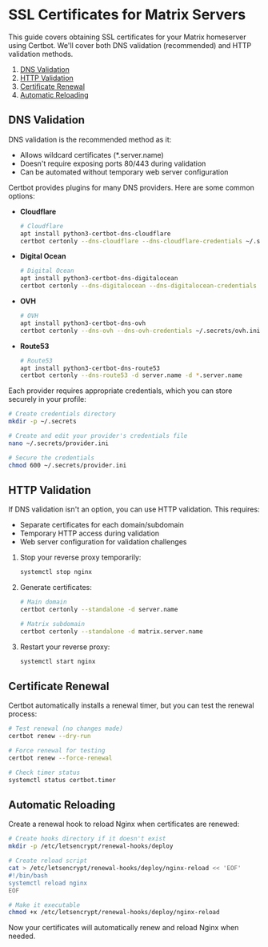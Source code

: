 # SSL Certificates for Matrix Servers

This guide covers obtaining SSL certificates for your Matrix homeserver using Certbot. We'll cover
both DNS validation (recommended) and HTTP validation methods.

1. [DNS Validation](#dns-validation)
2. [HTTP Validation](#http-validation)
3. [Certificate Renewal](#certificate-renewal)
4. [Automatic Reloading](#automatic-reloading)

## DNS Validation

DNS validation is the recommended method as it:

- Allows wildcard certificates (*.server.name)
- Doesn't require exposing ports 80/443 during validation
- Can be automated without temporary web server configuration

Certbot provides plugins for many DNS providers. Here are some common options:

- **Cloudflare**

  ```bash
  # Cloudflare
  apt install python3-certbot-dns-cloudflare
  certbot certonly --dns-cloudflare --dns-cloudflare-credentials ~/.secrets/cloudflare.ini -d server.name -d *.server.name
  ```

- **Digital Ocean**

  ```bash
  # Digital Ocean
  apt install python3-certbot-dns-digitalocean
  certbot certonly --dns-digitalocean --dns-digitalocean-credentials ~/.secrets/digitalocean.ini -d server.name -d *.server.name
  ```

- **OVH**

  ```bash
  # OVH
  apt install python3-certbot-dns-ovh
  certbot certonly --dns-ovh --dns-ovh-credentials ~/.secrets/ovh.ini -d server.name -d *.server.name
  ```

- **Route53**

  ```bash
  # Route53
  apt install python3-certbot-dns-route53
  certbot certonly --dns-route53 -d server.name -d *.server.name
  ```

Each provider requires appropriate credentials, which you can store securely in your profile:

```bash
# Create credentials directory
mkdir -p ~/.secrets

# Create and edit your provider's credentials file
nano ~/.secrets/provider.ini

# Secure the credentials
chmod 600 ~/.secrets/provider.ini
```

## HTTP Validation

If DNS validation isn't an option, you can use HTTP validation. This requires:

- Separate certificates for each domain/subdomain
- Temporary HTTP access during validation
- Web server configuration for validation challenges

1. Stop your reverse proxy temporarily:

   ```bash
   systemctl stop nginx
   ```

2. Generate certificates:

   ```bash
   # Main domain
   certbot certonly --standalone -d server.name

   # Matrix subdomain
   certbot certonly --standalone -d matrix.server.name
   ```

3. Restart your reverse proxy:

   ```bash
   systemctl start nginx
   ```

## Certificate Renewal

Certbot automatically installs a renewal timer, but you can test the renewal process:

```bash
# Test renewal (no changes made)
certbot renew --dry-run

# Force renewal for testing
certbot renew --force-renewal

# Check timer status
systemctl status certbot.timer
```

## Automatic Reloading

Create a renewal hook to reload Nginx when certificates are renewed:

```bash
# Create hooks directory if it doesn't exist
mkdir -p /etc/letsencrypt/renewal-hooks/deploy

# Create reload script
cat > /etc/letsencrypt/renewal-hooks/deploy/nginx-reload << 'EOF'
#!/bin/bash
systemctl reload nginx
EOF

# Make it executable
chmod +x /etc/letsencrypt/renewal-hooks/deploy/nginx-reload
```

Now your certificates will automatically renew and reload Nginx when needed.
